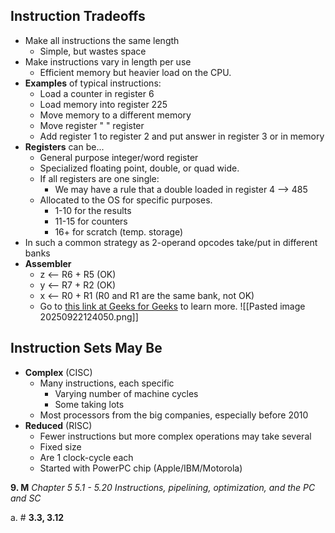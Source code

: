 ## Instruction Tradeoffs
- Make all instructions the same length
	- Simple, but wastes space
- Make instructions vary in length per use
	- Efficient memory but heavier load on the CPU.
- **Examples** of typical instructions:
	- Load a counter in register 6
	- Load memory into register 225
	- Move memory to a different memory
	- Move register " " register
	- Add register 1 to register 2 and put answer in register 3 or in memory
- **Registers** can be...
	- General purpose integer/word register
	- Specialized floating point, double, or quad wide.
	- If all registers are one single:
		- We may have a rule that a double loaded in register 4 --> 485
	- Allocated to the OS for specific purposes.
		- 1-10 for the results
		- 11-15 for counters
		- 16+ for scratch (temp. storage)
- In such a common strategy as 2-operand opcodes take/put in different banks
- **Assembler**
	- z <-- R6 + R5     (OK)
	- y <-- R7 + R2     (OK)
	- x <-- R0 + R1     (R0 and R1 are the same bank, not OK)
	- Go to [this link at Geeks for Geeks](https://www.geeksforgeeks.org/computer-science-fundamentals/what-is-register-memory/) to learn more.
![[Pasted image 20250922124050.png]]
## Instruction Sets May Be
- **Complex** (CISC)
	- Many instructions, each specific
		- Varying number of machine cycles
		- Some taking lots
	- Most processors from the big companies, especially before 2010
- **Reduced** (RISC)
	- Fewer instructions but more complex operations may take several
	- Fixed size
	- Are 1 clock-cycle each
	- Started with PowerPC chip (Apple/IBM/Motorola)


**9. M** _Chapter 5 5.1 - 5.20 Instructions, pipelining, optimization, and the PC and SC_

a. # **3.3, 3.12**
